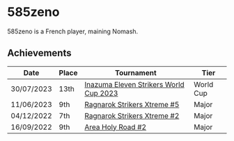 # 585zeno

585zeno is a French player, maining Nomash.

## Achievements

|Date|Place|Tournament|Tier|
|-|-|-|-|
| 30/07/2023 | 13th | [Inazuma Eleven Strikers World Cup 2023](../..//tournaments/worldcup23.md) | World Cup |
| 11/06/2023 | 9th | [Ragnarok Strikers Xtreme #5](../..//tournaments/ragna/ragnax5.md) | Major |
| 04/12/2022 | 7th | [Ragnarok Strikers Xtreme #2](../..//tournaments/ragna/ragnax2.md) | Major |
| 16/09/2022 | 9th | [Area Holy Road #2](../..//tournaments/misc/holyroad2.md) | Major |

